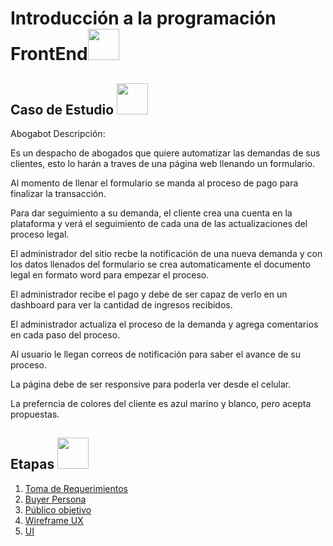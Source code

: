 # Introducción a la programación FrontEnd<img src="https://media.giphy.com/media/5Lmn42BCOy99RaGRP7/giphy.gif" width="50px">

## Caso de Estudio <img src="https://media.giphy.com/media/LpiVeIRgrqVsZJpM5H/giphy.gif" width="50px">

Abogabot Descripción:

Es un despacho de abogados que quiere automatizar las demandas de sus clientes, esto lo harán a traves de una página web llenando un formulario.

Al momento de llenar el formulario se manda al proceso de pago para finalizar la transacción.

Para dar seguimiento a su demanda, el cliente crea una cuenta en la plataforma y verá el seguimiento de cada una de las actualizaciones del proceso legal.

El administrador del sitio recbe la notificación de una nueva demanda y con los datos llenados del formulario se crea automaticamente el documento legal en formato word para empezar el proceso.

El administrador recibe el pago y debe de ser capaz de verlo en un dashboard para ver la cantidad de ingresos recibidos.

El administrador actualiza el proceso de la demanda y agrega comentarios en cada paso del proceso.

Al usuario le llegan correos de notificación para saber el avance de su proceso.

La página debe de ser responsive para poderla ver desde el celular.

La preferncia de colores del cliente es azul marino y blanco, pero acepta propuestas.

## Etapas <img src="https://media.giphy.com/media/WQHruG55EKkLJdXOud/giphy.gif" width="50px">

<ol>
  <li><a href="https://github.com/Marco01nD/PracticasFrontEnd/tree/master/Intro%20Front-end/Toma%20de%20requerimientos">Toma de Requerimientos</a></li>
  <li><a href="https://github.com/Marco01nD/PracticasFrontEnd/tree/master/Intro%20Front-end/Buyer%20persona">Buyer Persona</a></li>
  <li><a href="https://github.com/Marco01nD/PracticasFrontEnd/tree/master/Intro%20Front-end/Publico%20objetivo">Público objetivo</a></li>
  <li><a href="https://github.com/Marco01nD/PracticasFrontEnd/tree/master/Intro%20Front-end/Wireframe%20UX">Wireframe UX</a></li>
  <li><a href="https://github.com/Marco01nD/PracticasFrontEnd/tree/master/Intro%20Front-end/UI">UI</a></li>
  
</ol>


